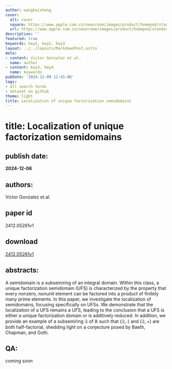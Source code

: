 ```yaml
---
author: wanghaisheng
cover:
  alt: cover
  square: https://www.apple.com.cn/newsroom/images/product/homepod/standard/Apple-HomePod-hero-230118_big.jpg.large_2x.jpg
  url: https://www.apple.com.cn/newsroom/images/product/homepod/standard/Apple-HomePod-hero-230118_big.jpg.large_2x.jpg
description: ''
featured: true
keywords: key1, key2, key3
layout: ../../layouts/MarkdownPost.astro
meta:
- content: Victor Gonzalez et.al.
  name: author
- content: key3, key4
  name: keywords
pubDate: '2024-12-09 11:41:06'
tags:
- all search terms
- dataset on github
theme: light
title: Localization of unique factorization semidomains
---
```


# title: Localization of unique factorization semidomains 
## publish date: 
**2024-12-06** 
## authors: 
  Victor Gonzalez et.al. 
## paper id
2412.05261v1
## download
[2412.05261v1](http://arxiv.org/abs/2412.05261v1)
## abstracts:
A semidomain is a subsemiring of an integral domain. Within this class, a unique factorization semidomain (UFS) is characterized by the property that every nonzero, nonunit element can be factored into a product of finitely many prime elements. In this paper, we investigate the localization of semidomains, focusing specifically on UFSs. We demonstrate that the localization of a UFS remains a UFS, leading to the conclusion that a UFS is either a unique factorization domain or is additively reduced. In addition, we provide an example of a subsemiring $\mathfrak{S}$ of $\mathbb{R}$ such that $(\mathfrak{S}, \cdot)$ and $(\mathfrak{S}, +)$ are both half-factorial, shedding light on a conjecture posed by Baeth, Chapman, and Gotti.
## QA:
coming soon
